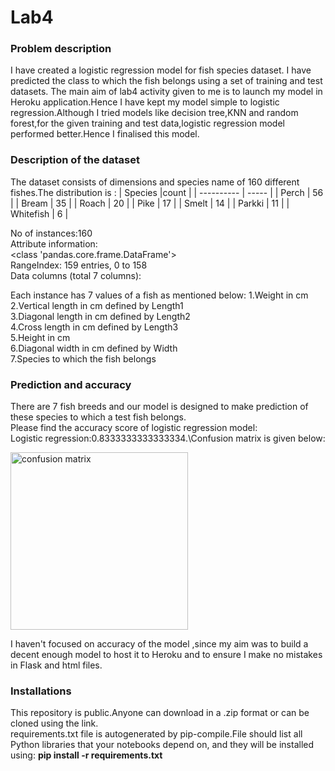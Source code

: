 # **Lab4**
### Problem description
I have created a logistic regression model for fish species dataset. I have predicted the class to which the fish belongs using a set of training and test datasets.
The main aim of lab4 activity given to me is to launch my model in Heroku application.Hence I have kept my model simple to logistic regression.Although I tried models like decision tree,KNN and random forest,for the given training and test data,logistic regression model performed better.Hence I finalised this model.
### Description of the dataset
The dataset consists of dimensions and species name of 160 different fishes.The distribution is :
| Species |count |
| ---------- | ----- |
| Perch | 56 |
| Bream | 35 |
| Roach | 20 |
| Pike | 17 |
| Smelt | 14 |
| Parkki | 11 |
| Whitefish | 6 |

No of instances:160\
Attribute information:\
<class 'pandas.core.frame.DataFrame'>\
RangeIndex: 159 entries, 0 to 158\
Data columns (total 7 columns):

Each instance has 7 values of a fish as mentioned below:
1.Weight in cm\
2.Vertical length in cm defined by Length1\
3.Diagonal length in cm defined by Length2\
4.Cross length in cm defined by Length3\
5.Height in cm\
6.Diagonal width in cm defined by Width\
7.Species to which the fish belongs

### Prediction and accuracy
There are 7 fish breeds and our model is designed to make prediction of these species to which a test fish belongs.\
Please find the accuracy score of logistic regression model:\
Logistic regression:0.8333333333333334.\Confusion matrix is given below:

<img width="284" alt="confusion matrix" src="https://user-images.githubusercontent.com/47333294/124164975-ed9c0a80-dabe-11eb-89af-06fdbfadb21f.PNG">

I haven't focused on accuracy of the model ,since my aim was to build a decent enough model to host it to Heroku and to ensure I make no mistakes in Flask and html files.

### Installations
This repository is public.Anyone can download in a .zip format or can be cloned using the link.\
requirements.txt file is autogenerated by pip-compile.File should list all Python libraries that your notebooks depend on, and they will be installed using:
**pip install -r requirements.txt**
